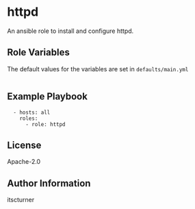 httpd
=====

An ansible role to install and configure httpd.

Role Variables
--------------
The default values for the variables are set in `defaults/main.yml`
```

```

Example Playbook
----------------
```
  - hosts: all
    roles:
      - role: httpd
```

License
-------

Apache-2.0

Author Information
------------------

itscturner
